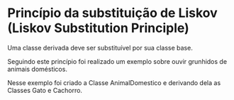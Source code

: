 # Princípio da substituição de Liskov (Liskov Substitution Principle)

Uma classe derivada deve ser substituível por sua classe base.


Seguindo este princípio foi realizado um exemplo sobre ouvir grunhidos de animais domésticos.

Nesse exemplo foi criado a Classe AnimalDomestico e derivando dela as Classes Gato e Cachorro.